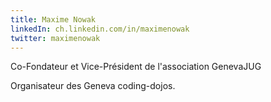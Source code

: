 ```yaml
---
title: Maxime Nowak
linkedIn: ch.linkedin.com/in/maximenowak
twitter: maximenowak
---
```


Co-Fondateur et Vice-Pr&eacute;sident de l'association GenevaJUG

Organisateur des Geneva coding-dojos.